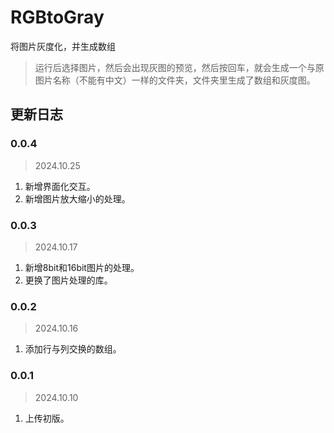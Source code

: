 # RGBtoGray
将图片灰度化，并生成数组
> 运行后选择图片，然后会出现灰图的预览，然后按回车，就会生成一个与原图片名称（不能有中文）一样的文件夹，文件夹里生成了数组和灰度图。

## 更新日志
### 0.0.4
> 2024.10.25
1. 新增界面化交互。
2. 新增图片放大缩小的处理。

### 0.0.3
> 2024.10.17
1. 新增8bit和16bit图片的处理。
2. 更换了图片处理的库。

### 0.0.2
> 2024.10.16

1. 添加行与列交换的数组。

### 0.0.1
> 2024.10.10

1. 上传初版。